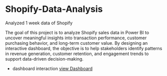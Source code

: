 # Shopify-Data-Analysis
Analyzed 1 week data of Shopify

The goal of this project is to analyze Shopify sales data in Power BI to uncover meaningful insights into transaction performance, customer purchasing behavior, and long-term customer value. By designing an interactive dashboard, the objective is to help stakeholders identify patterns in revenue generation, customer retention, and engagement trends to support data-driven decision-making.


- dashboard interaction <a href="https://github.com/Preethesh29/Shopify-Data-Analysis/blob/main/Dashboard_pic.png">view Dashboard</a>

